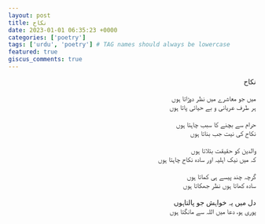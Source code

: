 ```yaml
---
layout: post
title: نکاح
date: 2023-01-01 06:35:23 +0000
categories: ['poetry']
tags: ['urdu', 'poetry'] # TAG names should always be lowercase
featured: true
giscus_comments: true
---
```


<div dir="rtl" align="right">
نکاح
<br><br>
میں جو معاشرے میں نظر دوڑاتا ہوں
<br>
ہر طرف عریانی و بے حیائی پاتا ہوں
<br><br>
حرام سے بچنے کا سبب چاہتا ہوں
<br>
نکاح کی نیت جب بناتا ہوں
<br><br>
والدین کو حقیقت بتلاتا ہوں
<br>
کہ میں نیک اہلیہ اور سادہ نکاح چاہتا ہوں
<br><br>
 گرچہ چند پیسے ہی کماتا ہوں
 <br>
  سادہ کھاتا ہوں نظر جھکاتا ہوں
<br><br>
 دل میں یہ خواہش جو پالتاہوں
 <br>
 پوری ہو، دعا میں اللہ سے مانگتا ہوں
<br><br>
 </div>
  